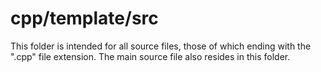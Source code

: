 # cpp/template/src

This folder is intended for all source files, those of which ending with the ".cpp" file extension. The main source file also resides in this folder.
